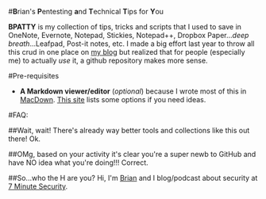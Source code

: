 #**B**rian's **P**entesting **a**nd **T**echnical **T**ips for **Y**ou

**BPATTY** is my collection of tips, tricks and scripts that I used to save in OneNote, Evernote, Notepad, Stickies, Notepad++, Dropbox Paper...*deep breath*...Leafpad, Post-it notes, etc.  I made a big effort last year to throw all this crud in one place on [my blog](https://7ms.us/bpatty) but realized that for people (especially me) to actually *use* it, a github repository makes more sense.

#Pre-requisites
* **A Markdown viewer/editor** (*optional*) because I wrote most of this in [MacDown](http://macdown.uranusjr.com/).  [This site](https://www.maketecheasier.com/markdown-editors-linux/) lists some options if you need ideas.


#FAQ:

##Wait, wait! There's already way better tools and collections like this out there!
Ok.

##OMg, based on your activity it's clear you're a super newb to GitHub and have NO idea what you're doing!!!
Correct. 

##So...who the H are you?
Hi, I'm [Brian](http://brianjohnson.tv) and I blog/podcast about security at [7 Minute Security](https://7ms.us).
